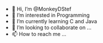 - 👋 Hi, I’m @MonkeyDStef
- 👀 I’m interested in Programming
- 🌱 I’m currently learning C and Java
- 💞️ I’m looking to collaborate on ...
- 📫 How to reach me ...

<!---
MonkeyDStef/MonkeyDStef is a ✨ special ✨ repository because its `README.md` (this file) appears on your GitHub profile.
You can click the Preview link to take a look at your changes.
--->
